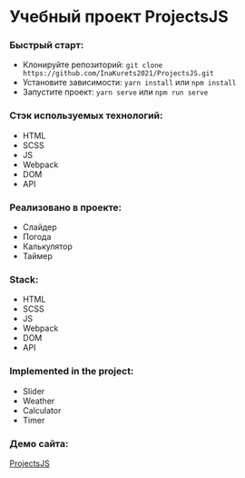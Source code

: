 # Учебный проект ProjectsJS

### Быстрый старт:

- Клонируйте репозиторий: `git clone https://github.com/InaKurets2021/ProjectsJS.git`
- Установите зависимости: `yarn install` или `npm install`
- Запустите проект: `yarn serve` или `npm run serve`

### Стэк используемых технологий:

- HTML
- SCSS
- JS
- Webpack
- DOM
- API

### Реализовано в проекте:

- Слайдер
- Погода
- Калькулятор
- Таймер



### Stack:

- HTML
- SCSS
- JS
- Webpack
- DOM
- API

### Implemented in the project:

- Slider
- Weather
- Calculator
- Timer

### Демо сайта:

[ProjectsJS](https://inakurets2021.github.io/ProjectsJS/)
